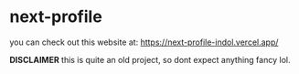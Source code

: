 # next-profile

you can check out this website at: https://next-profile-indol.vercel.app/

**DISCLAIMER**
this is quite an old project, so dont expect anything fancy lol.
